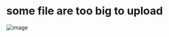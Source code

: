 # some file are too big to upload
![image](https://github.com/Lewis-panda/AI_Lab/assets/116704255/a839b1f1-6684-4aed-8b1d-d10fa3906238)
